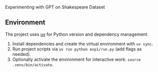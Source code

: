 Experimenting with GPT on Shakespeare Dataset

## Environment

The project uses [uv](https://docs.astral.sh/uv/) for Python version and dependency management.

1. Install dependencies and create the virtual environment with `uv sync`.
2. Run project scripts via `uv run python exp1/run.py` (add flags as needed).
3. Optionally activate the environment for interactive work: `source .venv/bin/activate`.
